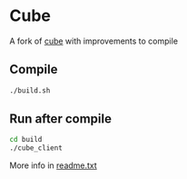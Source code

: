 # Cube

A fork of [cube](http://cubeengine.com/cube.php) with improvements to compile

## Compile

```bash
./build.sh
```

## Run after compile

```bash
cd build
./cube_client
```

More info in [readme.txt](readme.txt)
